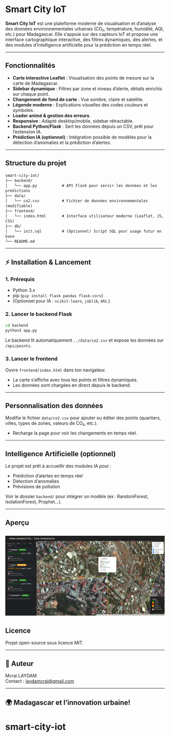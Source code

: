 # Smart City IoT

**Smart City IoT** est une plateforme moderne de visualisation et d’analyse des données environnementales urbaines (CO₂, température, humidité, AQI, etc.) pour Madagascar. Elle s’appuie sur des capteurs IoT et propose une interface cartographique interactive, des filtres dynamiques, des alertes, et des modules d’intelligence artificielle pour la prédiction en temps réel.

---

##  Fonctionnalités

- **Carte interactive Leaflet** : Visualisation des points de mesure sur la carte de Madagascar.
- **Sidebar dynamique** : Filtres par zone et niveau d’alerte, détails enrichis sur chaque point.
- **Changement de fond de carte** : Vue sombre, claire et satellite.
- **Légende moderne** : Explications visuelles des codes couleurs et symboles.
- **Loader animé & gestion des erreurs**.
- **Responsive** : Adapté desktop/mobile, sidebar rétractable.
- **Backend Python/Flask** : Sert les données depuis un CSV, prêt pour l’extension IA.
- **Prédiction IA (optionnel)** : Intégration possible de modèles pour la détection d’anomalies et la prédiction d’alertes.

---

##  Structure du projet

```
smart-city-iot/
├── backend/
│   └── app.py           # API Flask pour servir les données et les prédictions
├── data/
│   └── co2.csv          # Fichier de données environnementales (modifiable)
├── frontend/
│   └── index.html       # Interface utilisateur moderne (Leaflet, JS, CSS)
├── db/
│   └── init.sql         # (Optionnel) Script SQL pour usage futur en base
└── README.md
```

---

## ⚡ Installation & Lancement

### 1. Prérequis

- Python 3.x
- pip (`pip install flask pandas flask-cors`)
- (Optionnel pour IA : `scikit-learn`, `joblib`, etc.)

### 2. Lancer le backend Flask

```bash
cd backend
python3 app.py
```

Le backend lit automatiquement `../data/co2.csv` et expose les données sur `/api/points`.

### 3. Lancer le frontend

Ouvre `frontend/index.html` dans ton navigateur.
- La carte s’affiche avec tous les points et filtres dynamiques.
- Les données sont chargées en direct depuis le backend.

---

##  Personnalisation des données

Modifie le fichier `data/co2.csv` pour ajouter ou éditer des points (quartiers, villes, types de zones, valeurs de CO₂, etc.).
- Recharge la page pour voir les changements en temps réel.

---

##  Intelligence Artificielle (optionnel)

Le projet est prêt à accueillir des modules IA pour :
- Prédiction d’alertes en temps réel
- Détection d’anomalies
- Prévisions de pollution

Voir le dossier `backend/` pour intégrer un modèle (ex : RandomForest, IsolationForest, Prophet…).

---

## Aperçu

![screenshot](/screenshoot.png) 
---

##  Licence

Projet open-source sous licence MIT.

---

## 👤 Auteur

Mcrai LAYDAM  
Contact : [laydamcrai@gmail.com](mailto:laydamcrai@gmail.com)

---

## 🌍  Madagascar et l’innovation urbaine!
# smart-city-iot

